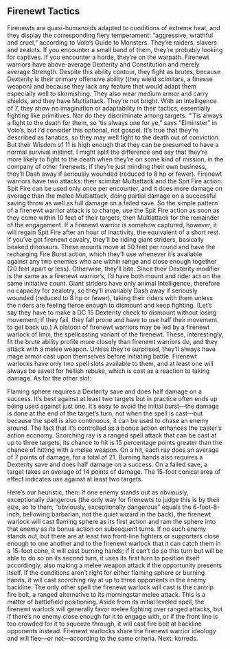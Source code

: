 ## Firenewt Tactics

Firenewts are quasi-humanoids adapted to conditions of extreme heat, and they display the corresponding fiery temperament: “aggressive, wrathful and cruel,” according to Volo’s Guide to Monsters. They’re raiders, slavers and zealots. If you encounter a small band of them, they’re probably looking for captives. If you encounter a horde, they’re on the warpath.
Firenewt warriors have above-average Dexterity and Constitution and merely average Strength. Despite this ability contour, they fight as brutes, because Dexterity is their primary offensive ability (they wield scimitars, a finesse weapon) and because they lack any feature that would adapt them especially well to skirmishing. They also wear medium armor and carry shields, and they have Multiattack.
They’re not bright. With an Intelligence of 7, they show no imagination or adaptability in their tactics, essentially fighting like primitives. Nor do they discriminate among targets. “’Tis always a fight to the death for them, so ’tis always one for ye,” says “Elminster” in Volo’s, but I’d consider this optional, not gospel. It’s true that they’re described as fanatics, so they may well fight to the death out of conviction. But their Wisdom of 11 is high enough that they can be presumed to have a normal survival instinct. I might split the difference and say that they’re more likely to fight to the death when they’re on some kind of mission, in the company of other firenewts; if they’re just minding their own business, they’ll Dash away if seriously wounded (reduced to 8 hp or fewer).
Firenewt warriors have two attacks: their scimitar Multiattack and the Spit Fire action. Spit Fire can be used only once per encounter, and it does more damage on average than the melee Multiattack, doing partial damage on a successful saving throw as well as full damage on a failed save. So the simple pattern of a firenewt warrior attack is to charge, use the Spit Fire action as soon as they come within 10 feet of their targets, then Multiattack for the remainder of the engagement. If a firenewt warrior is somehow captured, however, it will regain Spit Fire after an hour of inactivity, the equivalent of a short rest.
If you’ve got firenewt cavalry, they’ll be riding giant striders, basically beaked dinosaurs. These mounts move at 50 feet per round and have the recharging Fire Burst action, which they’ll use whenever it’s available against any two enemies who are within range and close enough together (20 feet apart or less). Otherwise, they’ll bite. Since their Dexterity modifier is the same as a firenewt warrior’s, I’d have both mount and rider act on the same initiative count.
Giant striders have only animal Intelligence, therefore no capacity for zealotry, so they’ll invariably Dash away if seriously wounded (reduced to 8 hp or fewer), taking their riders with them unless the riders are feeling fierce enough to dismount and keep fighting. (Let’s say they have to make a DC 15 Dexterity check to dismount without losing movement; if they fail, they fall prone and have to use half their movement to get back up.)
A platoon of firenewt warriors may be led by a firenewt warlock of Imix, the spellcasting variant of the firenewt. These, interestingly, fit the brute ability profile more closely than firenewt warriors do, and they attack with a melee weapon. Unless they’re surprised, they’ll always have mage armor cast upon themselves before initiating battle.
Firenewt warlocks have only two spell slots available to them, and at least one will always be saved for hellish rebuke, which is cast as a reaction to taking damage. As for the other slot:

Flaming sphere requires a Dexterity save and does half damage on a success. It’s best against at least two targets but in practice often ends up being used against just one. It’s easy to avoid the initial burst—the damage is done at the end of the target’s turn, not when the spell is cast—but because the spell is also continuous, it can be used to chase an enemy around. The fact that it’s controlled as a bonus action enhances the caster’s action economy.
Scorching ray is a ranged spell attack that can be cast at up to three targets; its chance to hit is 15 percentage points greater than the chance of hitting with a melee weapon. On a hit, each ray does an average of 7 points of damage, for a total of 21.
Burning hands also requires a Dexterity save and does half damage on a success. On a failed save, a target takes an average of 14 points of damage. The 15-foot conical area of effect indicates use against at least two targets.

Here’s our heuristic, then: If one enemy stands out as obviously, exceptionally dangerous (the only way for firenewts to judge this is by their size, so to them, “obviously, exceptionally dangerous” equals the 6-foot-8-inch, bellowing barbarian, not the quiet wizard in the back), the firenewt warlock will cast flaming sphere as its first action and ram the sphere into that enemy as its bonus action on subsequent turns. If no such enemy stands out, but there are at least two front-line fighters or supporters close enough to one another and to the firenewt warlock that it can catch them in a 15-foot cone, it will cast burning hands; if it can’t do so this turn but will be able to do so on its second turn, it uses its first turn to position itself accordingly, also making a melee weapon attack if the opportunity presents itself. If the conditions aren’t right for either flaming sphere or burning hands, it will cast scorching ray at up to three opponents in the enemy backline.
The only other spell the firenewt warlock will cast is the cantrip fire bolt, a ranged alternative to its morningstar melee attack. This is a matter of battlefield positioning. Aside from its initial leveled spell, the firenewt warlock will generally favor melee fighting over ranged attacks, but if there’s no enemy close enough for it to engage with, or if the front line is too crowded for it to squeeze through, it will cast fire bolt at backline opponents instead.
Firenewt warlocks share the firenewt warrior ideology and will flee—or not—according to the same criteria.
Next: korreds.
